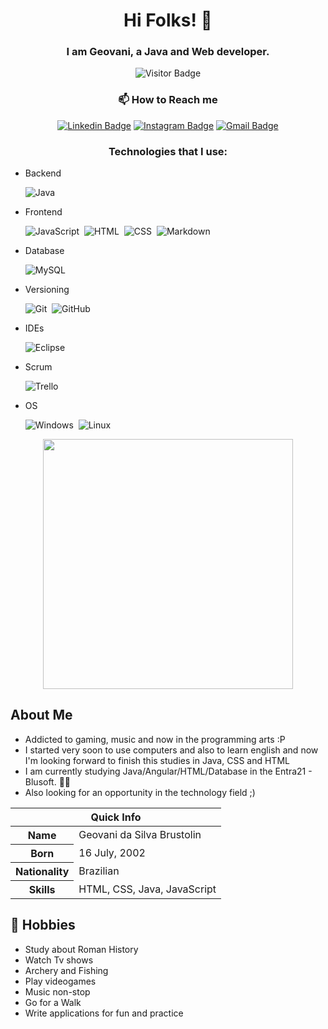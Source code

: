 <h1 align="center">Hi Folks! 👋</h1>
<h3 align="center">I am Geovani, a Java and Web developer.</h3>

<div align="center">

![Visitor Badge](https://visitor-badge.laobi.icu/badge?page_id=Geo-Silva.Geo-Silva)

</div>

<h3 align="center">📫 How to Reach me</h3>

<div align="center">

[![Linkedin Badge](https://img.shields.io/badge/-geovanisilva-blue?style=flat-square&logo=Linkedin&logoColor=white&link=https://www.linkedin.com/in/geovani-da-silva-brustolin-278600235/)](https://www.linkedin.com/in/geovani-da-silva-brustolin-278600235/)
[![Instagram Badge](https://img.shields.io/badge/-neonvision2.0-purple?style=flat-square&logo=instagram&logoColor=white&link=https://instagram.com/neonvision2.0/)](https://instagram.com/neonvision2.0)
[![Gmail Badge](https://img.shields.io/badge/-rumblycactus3@gmail.com-c14438?style=flat-square&logo=Gmail&logoColor=white&link=mailto:rumblycactus3@gmail.com)](mailto:rumblycactus3@gmail.com)

</div>


<h3 align="center">Technologies that I use:</h3>

- Backend

    ![Java](https://img.shields.io/badge/-Java-red?style=flat&logo=java&logoColor=FFFFFF)&nbsp;

- Frontend

    ![JavaScript](https://img.shields.io/badge/-JavaScript-F7DF1E?style=flat&logo=javascript&logoColor=000000)&nbsp;
    ![HTML](https://img.shields.io/badge/-HTML-E44D26?style=flat&logo=HTML5&logoColor=FFFFFF)&nbsp;
    ![CSS](https://img.shields.io/badge/-CSS-1B73BA?style=flat&logo=CSS3&logoColor=FFFFFF)&nbsp;
    ![Markdown](https://img.shields.io/badge/-Markdown-FFFFFF?style=flat&logo=markdown&logoColor=000000)&nbsp;

- Database

    ![MySQL](https://img.shields.io/badge/-MySQL-white?style=flat-square&logo=mysql)

- Versioning

    ![Git](https://img.shields.io/badge/-Git-F14F32?style=flat&logo=git&logoColor=FFFFFF)&nbsp;
    ![GitHub](https://img.shields.io/badge/-GitHub-FFFFFF?style=flat&logo=github&logoColor=000000)&nbsp;

- IDEs

    ![Eclipse](https://img.shields.io/badge/-Eclipse-2D2056?style=flat&logo=eclipse&logoColor=FFFFFF)&nbsp;

- Scrum

    ![Trello](https://img.shields.io/badge/-Trello-0079BF?style=flat&logo=trello&logoColor=FFFFFF)&nbsp;

- OS

    ![Windows](https://img.shields.io/badge/-Windows-007AD4?style=flat&logo=windows&logoColor=FFFFFF)&nbsp;
    ![Linux](https://img.shields.io/badge/-Linux-FFFFFF?style=flat&logo=linux&logoColor=000000)&nbsp;

<p align = "center">
  <img src = "https://github-readme-stats.vercel.app/api?username=Geo-Silva&show_icons=true&theme=bear" width = 400>
</p>

## About Me

- Addicted to gaming, music and now in the programming arts :P
- I started very soon to use computers and also to learn english and now I'm looking forward to finish this studies in Java, CSS and HTML
- I am currently studying Java/Angular/HTML/Database in the Entra21 - Blusoft. 👨🏻‍
- Also looking for an opportunity in the technology field ;)

<table>
<thead>
<tr>
<th colspan="2">Quick Info</th>
</tr>
</thead>
<tbody>
<tr><th scope='row'>Name</th><td>Geovani da Silva Brustolin</td></tr>
<tr><th scope='row'>Born</th><td><time datetime="2002-07-16 18:00">16 July, 2002</time></td></tr>
<tr><th scope='row'>Nationality</th><td>Brazilian</td></tr>
<tr><th scope='row'>Skills</th><td>HTML, CSS, Java, JavaScript</td></tr>
</tbody>
</table>

## 📅 Hobbies
- Study about Roman History
- Watch Tv shows
- Archery and Fishing
- Play videogames
- Music non-stop
- Go for a Walk
- Write applications for fun and practice
